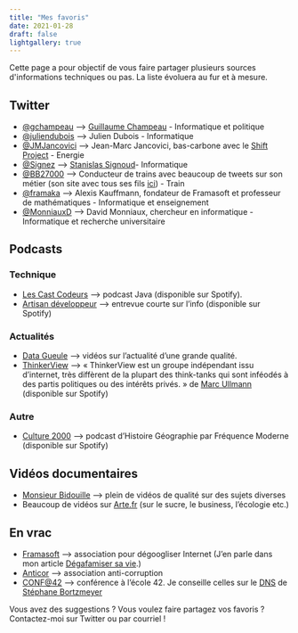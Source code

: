 ```yaml
---
title: "Mes favoris"
date: 2021-01-28
draft: false
lightgallery: true
---
```



Cette page a pour objectif de vous faire partager plusieurs sources d'informations techniques ou pas. La liste évoluera au fur et à mesure.

## Twitter

- [@gchampeau](https://twitter.com/gchampeau) –> [Guillaume Champeau](https://www.champeau.info/) - Informatique et politique
- [@juliendubois](https://twitter.com/juliendubois) –> Julien Dubois - Informatique
- [@JMJancovici](https://twitter.com/JMJancovici) –> Jean-Marc Jancovici, bas-carbone avec le [Shift Project](https://theshiftproject.org/) - Energie
- [@Signez](https://twitter.com/Signez) –> [Stanislas Signoud](http://www.stanisoft.net/)- Informatique
- [@BB27000](https://twitter.com/BB27000) –> Conducteur de trains avec beaucoup de tweets sur son métier (son site avec tous ses fils [ici](http://bb27000.lo.gs/)) - Train
- [@framaka](https://twitter.com/framaka) –> Alexis Kauffmann, fondateur de Framasoft et professeur de mathématiques - Informatique et enseignement
- [@MonniauxD](https://twitter.com/MonniauxD) –> David Monniaux, chercheur en informatique - Informatique et recherche universitaire

## Podcasts

### Technique

- [Les Cast Codeurs](https://lescastcodeurs.com/) –> podcast Java (disponible sur Spotify).
- [Artisan développeur](http://artisandeveloppeur.fr/) –> entrevue courte sur l’info (disponible sur Spotify)

### Actualités

- [Data Gueule](https://www.youtube.com/user/datagueule) –> vidéos sur l’actualité d’une grande qualité.
- [ThinkerView](https://www.thinkerview.com/) –> « ThinkerView est un groupe indépendant issu d’internet, très diffèrent de la plupart des think-tanks qui sont inféodés à des partis politiques ou des intérêts privés. » de [Marc Ullmann](https://fr.wikipedia.org/wiki/Marc_Ullmann) (disponible sur Spotify)

### Autre

- [Culture 2000](https://culture-2000.lepodcast.fr/) –> podcast d’Histoire Géographie par Fréquence Moderne (disponible sur Spotify)

## Vidéos documentaires

- [Monsieur Bidouille](https://www.youtube.com/user/monsieurbidouille) –> plein de vidéos de qualité sur des sujets diverses
- Beaucoup de vidéos sur [Arte.fr](https://www.arte.tv/fr/) (sur le sucre, le business, l’écologie etc.)

## En vrac

- [Framasoft](https://framasoft.org/) –> association pour dégoogliser Internet (J’en parle dans mon article [Dégafamiser sa vie](https://braud.info/dire-adieu-au-gafam).)
- [Anticor](https://www.anticor.org/) –> association anti-corruption
- [CONF@42](https://www.youtube.com/channel/UCpF7F4fYMqviqE1p68hThUQ) –> conférence à l’école 42. Je conseille celles sur le [DNS](https://www.youtube.com/watch?v=wyPlAD-1u1k&list=PLVQYiy6xNUxwsNjDF_5R6kSO87Q-NEYP2&index=7&t=0s) de [Stéphane Bortzmeyer](https://www.bortzmeyer.org/)

Vous avez des suggestions ? Vous voulez faire partagez vos favoris ? Contactez-moi sur Twitter ou par courriel !
